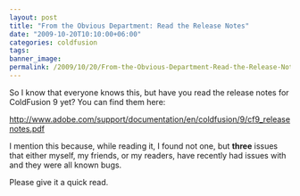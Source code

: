 ```yaml
---
layout: post
title: "From the Obvious Department: Read the Release Notes"
date: "2009-10-20T10:10:00+06:00"
categories: coldfusion 
tags: 
banner_image: 
permalink: /2009/10/20/From-the-Obvious-Department-Read-the-Release-Notes
---
```


So I know that everyone knows this, but have you read the release notes for ColdFusion 9 yet? You can find them here:

<a href="http://www.adobe.com/support/documentation/en/coldfusion/9/cf9_releasenotes.pdf">http://www.adobe.com/support/documentation/en/coldfusion/9/cf9_releasenotes.pdf</a>

I mention this because, while reading it, I found not one, but <b>three</b> issues that either myself, my friends, or my readers, have recently had issues with and they were all known bugs. 

Please give it a quick read.